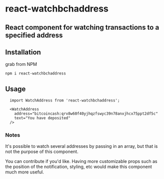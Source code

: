 # react-watchbchaddress

## React component for watching transactions to a specified address

<!-- ![badgercashid](https://user-images.githubusercontent.com/5941389/47131161-0a7e4a00-d252-11e8-979c-3f10ac90a809.gif)
 -->

## Installation

grab from NPM

```
npm i react-watchbchaddress
```

## Usage

```
  import WatchAddress from 'react-watchbchaddress';

  <WatchAddress
    address="bitcoincash:qrv8w60f40yjhqzfswyc39n78anxjhcx75ppt2df5c"
    text="You have deposited"
  />
```

### Notes

It's possible to watch several addresses by passing in an array, but that is not the purpose of this component.

You can contribute if you'd like. Having more customizable props such as the position of the notification, styling, etc would make this component much more useful.